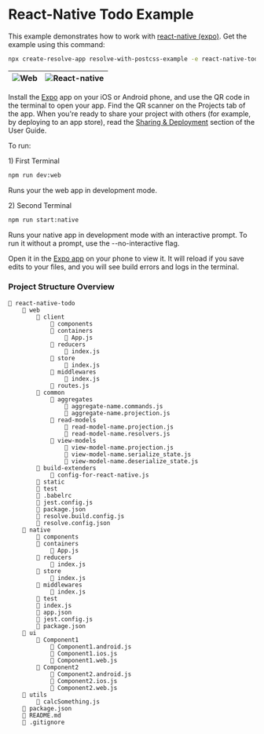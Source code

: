 # React-Native Todo Example

This example demonstrates how to work with [react-native (expo)](https://github.com/react-community/create-react-native-app). Get the example using this command:

```sh
npx create-resolve-app resolve-with-postcss-example -e react-native-todo
```

| ![Web](https://user-images.githubusercontent.com/5055654/43512907-fbed0490-9584-11e8-8065-27a26abcbe41.png)           | ![React-native](https://user-images.githubusercontent.com/5055654/43513480-828fe250-9586-11e8-8999-c29114134e33.png) |
|-----|--------------|

Install the [Expo](https://expo.io) app on your iOS or Android phone, and use the QR code in the terminal to open your app. Find the QR scanner on the Projects tab of the app. When you're ready to share your project with others (for example, by deploying to an app store), read the [Sharing & Deployment](https://github.com/react-community/create-react-native-app/blob/master/react-native-scripts/template/README.md#sharing-and-deployment) section of the User Guide.

To run:

1\) First Terminal
```sh
npm run dev:web
```
Runs your the web app in development mode.

2\) Second Terminal
```sh
npm run start:native
```
Runs your native app in development mode with an interactive prompt. To run it without a prompt, use the --no-interactive flag.

Open it in the [Expo app](https://expo.io) on your phone to view it. It will reload if you save edits to your files, and you will see build errors and logs in the terminal.

### Project Structure Overview
```
📁 react-native-todo
    📁 web
        📁 client
            📁 components
            📁 containers
                📄 App.js
            📁 reducers
                📄 index.js
            📁 store
                📄 index.js
            📁 middlewares
                📄 index.js
            📄 routes.js
        📁 common
            📁 aggregates
                📄 aggregate-name.commands.js
                📄 aggregate-name.projection.js
            📁 read-models
                📄 read-model-name.projection.js
                📄 read-model-name.resolvers.js
            📁 view-models
                📄 view-model-name.projection.js
                📄 view-model-name.serialize_state.js
                📄 view-model-name.deserialize_state.js
        📁 build-extenders
            📄 config-for-react-native.js
        📁 static
        📁 test
        📄 .babelrc
        📄 jest.config.js
        📄 package.json
        📄 resolve.build.config.js
        📄 resolve.config.json
    📁 native
        📁 components
        📁 containers
            📄 App.js
        📁 reducers
            📄 index.js
        📁 store
            📄 index.js
        📁 middlewares
            📄 index.js
        📁 test
        📄 index.js
        📄 app.json
        📄 jest.config.js
        📄 package.json
    📁 ui
        📁 Component1
            📄 Component1.android.js
            📄 Component1.ios.js
            📄 Component1.web.js
        📁 Component2
            📄 Component2.android.js
            📄 Component2.ios.js
            📄 Component2.web.js
    📁 utils
        📄 calcSomething.js
    📄 package.json
    📄 README.md
    📄 .gitignore
```
